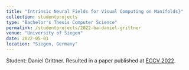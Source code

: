 ```yaml
---
title: "Intrinsic Neural Fields for Visual Computing on Manifolds}"
collection: studentprojects
type: "Bachelor's Thesis Computer Science"
permalink: /studentprojects/2022-ba-daniel-grittner
venue: "University of Siegen"
date: 2022-05-01
location: "Siegen, Germany"
---
```

Student: Daniel Grittner. Resulted in a paper published at [ECCV 2022](https://zorah.github.io/publication/2022-intrinsic-neural-fields).
